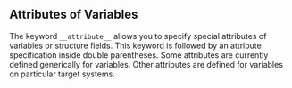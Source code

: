 ## Attributes of Variables

The keyword `__attribute__` allows you to specify special attributes of variables 
or structure fields. This keyword is followed by an attribute specification inside 
double parentheses. Some attributes are currently defined generically for variables. 
Other attributes are defined for variables on particular target systems.
